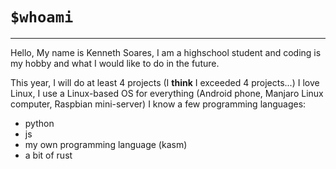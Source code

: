 # `$whoami`
---
Hello, My name is Kenneth Soares, I am a highschool student and coding is my hobby and what I would like to do in the future.
 
This year, I will do at least 4 projects (I **think** I exceeded 4 projects...)
I love Linux, I use a Linux-based OS for everything (Android phone, Manjaro Linux computer, Raspbian mini-server)
I know a few programming languages:
- python
- js
- my own programming language (kasm)
- a bit of rust

<!---
ken-soares/ken-soares is a ✨ special ✨ repository because its `README.md` (this file) appears on your GitHub profile.
You can click the Preview link to take a look at your changes.
--->
